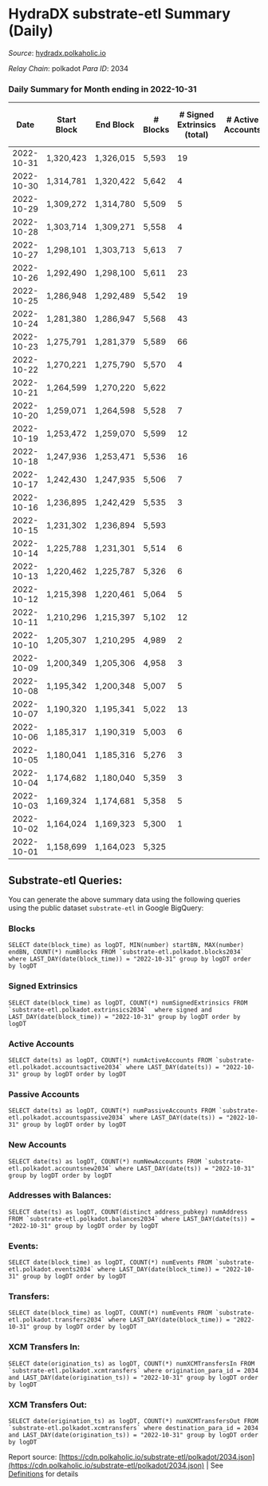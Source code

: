 # HydraDX substrate-etl Summary (Daily)

_Source_: [hydradx.polkaholic.io](https://hydradx.polkaholic.io)

*Relay Chain*: polkadot
*Para ID*: 2034



### Daily Summary for Month ending in 2022-10-31


| Date | Start Block | End Block | # Blocks | # Signed Extrinsics (total) | # Active Accounts | # Passive | # New | # Addresses with Balances | # Events | # Transfers | # XCM Transfers In | # XCM Transfers Out | Issues | 
| ---- | ----------- | --------- | -------- | --------------------------- | ----------------- | --------- | ----- | ------------------------- | -------- | ----------- | ------------------ | ------------------- | ------ |
| 2022-10-31 | 1,320,423 | 1,326,015 | 5,593 | 19 |  |  |  | 21,155 | 17,138 |   |   |   |  |
| 2022-10-30 | 1,314,781 | 1,320,422 | 5,642 | 4 |  |  |  | 21,155 | 17,245 |   |   |   |  |
| 2022-10-29 | 1,309,272 | 1,314,780 | 5,509 | 5 |  |  |  |  | 16,789 |   |   |   |  |
| 2022-10-28 | 1,303,714 | 1,309,271 | 5,558 | 4 |  |  |  |  | 16,993 |   |   |   |  |
| 2022-10-27 | 1,298,101 | 1,303,713 | 5,613 | 7 |  |  |  | 21,154 | 17,174 |   |   |   |  |
| 2022-10-26 | 1,292,490 | 1,298,100 | 5,611 | 23 |  |  |  | 21,153 | 17,139 |   |   |   |  |
| 2022-10-25 | 1,286,948 | 1,292,489 | 5,542 | 19 |  |  |  |  | 16,989 |   |   |   |  |
| 2022-10-24 | 1,281,380 | 1,286,947 | 5,568 | 43 |  |  |  | 21,150 | 17,140 |   |   |   |  |
| 2022-10-23 | 1,275,791 | 1,281,379 | 5,589 | 66 |  |  |  | 21,150 | 17,188 |   |   |   |  |
| 2022-10-22 | 1,270,221 | 1,275,790 | 5,570 | 4 |  |  |  | 21,150 | 17,036 | 3  |   |   |  |
| 2022-10-21 | 1,264,599 | 1,270,220 | 5,622 |  |  |  |  | 21,150 | 17,174 |   |   |   |  |
| 2022-10-20 | 1,259,071 | 1,264,598 | 5,528 | 7 |  |  |  |  | 16,858 |   |   |   |  |
| 2022-10-19 | 1,253,472 | 1,259,070 | 5,599 | 12 |  |  |  |  | 17,132 |   |   |   |  |
| 2022-10-18 | 1,247,936 | 1,253,471 | 5,536 | 16 |  |  |  |  | 16,961 |   |   |   |  |
| 2022-10-17 | 1,242,430 | 1,247,935 | 5,506 | 7 |  |  |  | 21,149 | 16,783 |   |   |   |  |
| 2022-10-16 | 1,236,895 | 1,242,429 | 5,535 | 3 |  |  |  | 21,149 | 16,920 |   |   |   |  |
| 2022-10-15 | 1,231,302 | 1,236,894 | 5,593 |  |  |  |  | 21,149 | 17,023 |   |   |   |  |
| 2022-10-14 | 1,225,788 | 1,231,301 | 5,514 | 6 |  |  |  | 21,149 | 16,869 |   |   |   |  |
| 2022-10-13 | 1,220,462 | 1,225,787 | 5,326 | 6 |  |  |  |  | 16,237 |   |   |   |  |
| 2022-10-12 | 1,215,398 | 1,220,461 | 5,064 | 5 |  |  |  | 21,149 | 15,512 |   |   |   |  |
| 2022-10-11 | 1,210,296 | 1,215,397 | 5,102 | 12 |  |  |  | 21,149 | 15,575 |   |   |   |  |
| 2022-10-10 | 1,205,307 | 1,210,295 | 4,989 | 2 |  |  |  | 21,149 | 15,221 |   |   |   |  |
| 2022-10-09 | 1,200,349 | 1,205,306 | 4,958 | 3 |  |  |  | 21,149 | 15,127 |   |   |   |  |
| 2022-10-08 | 1,195,342 | 1,200,348 | 5,007 | 5 |  |  |  | 21,149 | 15,280 |   |   |   |  |
| 2022-10-07 | 1,190,320 | 1,195,341 | 5,022 | 13 |  |  |  | 21,149 | 15,414 |   |   |   |  |
| 2022-10-06 | 1,185,317 | 1,190,319 | 5,003 | 6 |  |  |  | 21,149 | 15,274 |   |   |   |  |
| 2022-10-05 | 1,180,041 | 1,185,316 | 5,276 | 3 |  |  |  | 21,148 | 16,084 |   |   |   |  |
| 2022-10-04 | 1,174,682 | 1,180,040 | 5,359 | 3 |  |  |  | 21,148 | 16,392 |   |   |   |  |
| 2022-10-03 | 1,169,324 | 1,174,681 | 5,358 | 5 |  |  |  |  | 16,338 |   |   |   |  |
| 2022-10-02 | 1,164,024 | 1,169,323 | 5,300 | 1 |  |  |  |  | 16,150 |   |   |   |  |
| 2022-10-01 | 1,158,699 | 1,164,023 | 5,325 |  |  |  |  |  | 16,284 |   |   |   |  |

## Substrate-etl Queries:
You can generate the above summary data using the following queries using the public dataset `substrate-etl` in Google BigQuery:


### Blocks
```
SELECT date(block_time) as logDT, MIN(number) startBN, MAX(number) endBN, COUNT(*) numBlocks FROM `substrate-etl.polkadot.blocks2034`  where LAST_DAY(date(block_time)) = "2022-10-31" group by logDT order by logDT
```


### Signed Extrinsics
```
SELECT date(block_time) as logDT, COUNT(*) numSignedExtrinsics FROM `substrate-etl.polkadot.extrinsics2034`  where signed and LAST_DAY(date(block_time)) = "2022-10-31" group by logDT order by logDT
```


### Active Accounts
```
SELECT date(ts) as logDT, COUNT(*) numActiveAccounts FROM `substrate-etl.polkadot.accountsactive2034` where LAST_DAY(date(ts)) = "2022-10-31" group by logDT order by logDT
```


### Passive Accounts
```
SELECT date(ts) as logDT, COUNT(*) numPassiveAccounts FROM `substrate-etl.polkadot.accountspassive2034` where LAST_DAY(date(ts)) = "2022-10-31" group by logDT order by logDT
```


### New Accounts
```
SELECT date(ts) as logDT, COUNT(*) numNewAccounts FROM `substrate-etl.polkadot.accountsnew2034` where LAST_DAY(date(ts)) = "2022-10-31" group by logDT order by logDT
```


### Addresses with Balances:
```
SELECT date(ts) as logDT, COUNT(distinct address_pubkey) numAddress FROM `substrate-etl.polkadot.balances2034` where LAST_DAY(date(ts)) = "2022-10-31" group by logDT order by logDT
```


### Events:
```
SELECT date(block_time) as logDT, COUNT(*) numEvents FROM `substrate-etl.polkadot.events2034` where LAST_DAY(date(block_time)) = "2022-10-31" group by logDT order by logDT
```


### Transfers:
```
SELECT date(block_time) as logDT, COUNT(*) numEvents FROM `substrate-etl.polkadot.transfers2034` where LAST_DAY(date(block_time)) = "2022-10-31" group by logDT order by logDT
```


### XCM Transfers In:
```
SELECT date(origination_ts) as logDT, COUNT(*) numXCMTransfersIn FROM `substrate-etl.polkadot.xcmtransfers` where origination_para_id = 2034 and LAST_DAY(date(origination_ts)) = "2022-10-31" group by logDT order by logDT
```


### XCM Transfers Out:
```
SELECT date(origination_ts) as logDT, COUNT(*) numXCMTransfersOut FROM `substrate-etl.polkadot.xcmtransfers` where destination_para_id = 2034 and LAST_DAY(date(origination_ts)) = "2022-10-31" group by logDT order by logDT
```



Report source: [https://cdn.polkaholic.io/substrate-etl/polkadot/2034.json](https://cdn.polkaholic.io/substrate-etl/polkadot/2034.json) | See [Definitions](/DEFINITIONS.md) for details
